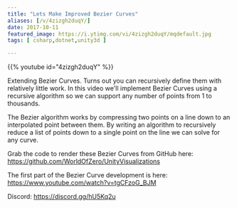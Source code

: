 ```yaml
---
title: "Lets Make Improved Bezier Curves"
aliases: [/v/4zizgh2duqY/]
date: 2017-10-11
featured_image: https://i.ytimg.com/vi/4zizgh2duqY/mqdefault.jpg
tags: [ csharp,dotnet,unity3d ]

---
```


{{% youtube id="4zizgh2duqY" %}}

Extending Bezier Curves. Turns out you can recursively define them with relatively little work. In this video we'll implement Bezier Curves using a recursive algorithm so we can support any number of points from 1 to thousands.

The Bezier algorithm works by compressing two points on a line down to an interpolated point between them. By writing an algorithm to recursively reduce a list of points down to a single point on the line we can solve for any curve.

Grab the code to render these Bezier Curves from GitHub here: https://github.com/WorldOfZero/UnityVisualizations

The first part of the Bezier Curve development is here: https://www.youtube.com/watch?v=tgCFzoG_BJM

Discord: https://discord.gg/hU5Kq2u